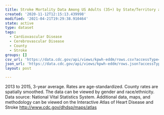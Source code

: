 ```yaml
---
title: Stroke Mortality Data Among US Adults (35+) by State/Territory and County
created: '2020-11-12T12:15:13.439998'
modified: '2021-04-21T19:29:38.910464'
state: active
type: dataset
tags:
  - Cardiovascular Disease
  - Cerebrovascular Disease
  - County
  - Stroke
groups: []
csv_url: 'https://data.cdc.gov/api/views/kpwh-eddm/rows.csv?accessType=DOWNLOAD'
json_url: 'https://data.cdc.gov/api/views/kpwh-eddm/rows.json?accessType=DOWNLOAD'
layout: post

---
```

2013 to 2015, 3-year average. Rates are age-standardized. County rates are spatially smoothed. The data can be viewed by gender and race/ethnicity. Data source: National Vital Statistics System. Additional data, maps, and methodology can be viewed on the Interactive Atlas of Heart Disease and Stroke http://www.cdc.gov/dhdsp/maps/atlas
